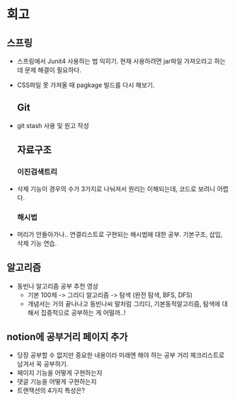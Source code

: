 # 회고

## 스프링

-   스프링에서 Junit4 사용하는 법 익히기. 현재 사용하려면 jar파일 가져오라고 하는데 문제 해결이 필요하다.
-   CSS파일 못 가져올 때 pagkage 빌드를 다시 해보기.
    
    ## Git
    
-   git stash 사용 및 원고 작성
    
    ## 자료구조
    
    ### 이진검색트리
    
-   삭제 기능이 경우의 수가 3가지로 나눠져서 원리는 이해되는데, 코드로 보려니 어렵다.
    
    ### 해시법
    
-   머리가 안돌아가나.. 연결리스트로 구현되는 해시법에 대한 공부. 기본구조, 삽입, 삭제 기능 연습.

## 알고리즘

-   동빈나 알고리즘 공부 추천 영상
    -   기본 100제 -> 그리디 알고리즘 -> 탐색 (완전 탐색, BFS, DFS)
    -   개념서는 거의 끝나나고 동빈나씨 말처럼 그리디, 기본동적알고리즘, 탐색에 대해서 집중적으로 공부하는 게 어떨까..!

## notion에 공부거리 페이지 추가

-   당장 공부할 수 없지만 중요한 내용이라 미래엔 해야 하는 공부 거리 체크리스트로 남겨서 꼭 공부하기.
-   페이지 기능을 어떻게 구현하는지
-   댓글 기능을 어떻게 구현하는지
-   트랜잭션의 4가지 특성은?
